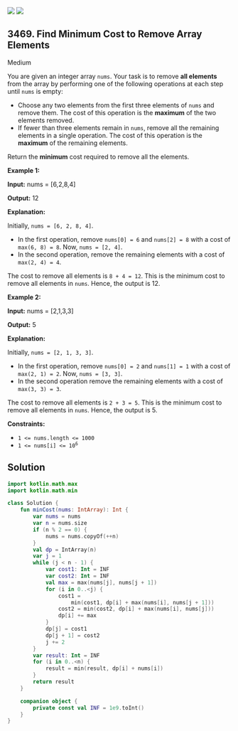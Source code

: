 [![](https://img.shields.io/github/stars/javadev/LeetCode-in-Kotlin?label=Stars&style=flat-square)](https://github.com/javadev/LeetCode-in-Kotlin)
[![](https://img.shields.io/github/forks/javadev/LeetCode-in-Kotlin?label=Fork%20me%20on%20GitHub%20&style=flat-square)](https://github.com/javadev/LeetCode-in-Kotlin/fork)

## 3469\. Find Minimum Cost to Remove Array Elements

Medium

You are given an integer array `nums`. Your task is to remove **all elements** from the array by performing one of the following operations at each step until `nums` is empty:

*   Choose any two elements from the first three elements of `nums` and remove them. The cost of this operation is the **maximum** of the two elements removed.
*   If fewer than three elements remain in `nums`, remove all the remaining elements in a single operation. The cost of this operation is the **maximum** of the remaining elements.

Return the **minimum** cost required to remove all the elements.

**Example 1:**

**Input:** nums = [6,2,8,4]

**Output:** 12

**Explanation:**

Initially, `nums = [6, 2, 8, 4]`.

*   In the first operation, remove `nums[0] = 6` and `nums[2] = 8` with a cost of `max(6, 8) = 8`. Now, `nums = [2, 4]`.
*   In the second operation, remove the remaining elements with a cost of `max(2, 4) = 4`.

The cost to remove all elements is `8 + 4 = 12`. This is the minimum cost to remove all elements in `nums`. Hence, the output is 12.

**Example 2:**

**Input:** nums = [2,1,3,3]

**Output:** 5

**Explanation:**

Initially, `nums = [2, 1, 3, 3]`.

*   In the first operation, remove `nums[0] = 2` and `nums[1] = 1` with a cost of `max(2, 1) = 2`. Now, `nums = [3, 3]`.
*   In the second operation remove the remaining elements with a cost of `max(3, 3) = 3`.

The cost to remove all elements is `2 + 3 = 5`. This is the minimum cost to remove all elements in `nums`. Hence, the output is 5.

**Constraints:**

*   `1 <= nums.length <= 1000`
*   <code>1 <= nums[i] <= 10<sup>6</sup></code>

## Solution

```kotlin
import kotlin.math.max
import kotlin.math.min

class Solution {
    fun minCost(nums: IntArray): Int {
        var nums = nums
        var n = nums.size
        if (n % 2 == 0) {
            nums = nums.copyOf(++n)
        }
        val dp = IntArray(n)
        var j = 1
        while (j < n - 1) {
            var cost1: Int = INF
            var cost2: Int = INF
            val max = max(nums[j], nums[j + 1])
            for (i in 0..<j) {
                cost1 =
                    min(cost1, dp[i] + max(nums[i], nums[j + 1]))
                cost2 = min(cost2, dp[i] + max(nums[i], nums[j]))
                dp[i] += max
            }
            dp[j] = cost1
            dp[j + 1] = cost2
            j += 2
        }
        var result: Int = INF
        for (i in 0..<n) {
            result = min(result, dp[i] + nums[i])
        }
        return result
    }

    companion object {
        private const val INF = 1e9.toInt()
    }
}
```